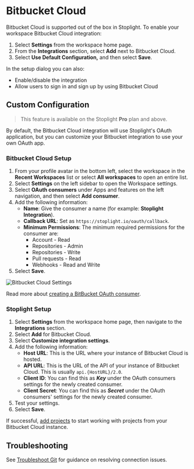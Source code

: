 # Bitbucket Cloud

Bitbucket Cloud is supported out of the box in Stoplight. To enable your workspace Bitbucket Cloud integration:

1. Select **Settings** from the workspace home page.
2. From the **Integrations** section, select **Add** next to Bitbucket Cloud.
3. Select **Use Default Configuration,** and then select **Save**.

In the setup dialog you can also:

- Enable/disable the integration
- Allow users to sign in and sign up by using Bitbucket Cloud

## Custom Configuration

> This feature is available on the Stoplight **Pro** plan and above.

By default, the Bitbucket Cloud integration will use Stoplight's OAuth application, but you can customize your Bitbucket integration to use your own OAuth app.

### Bitbucket Cloud Setup

1. From your profile avatar in the bottom left, select the workspace in the **Recent Workspaces** list or select **All workspaces** to open an entire list.
2. Select **Settings** on the left sidebar to open the Workspace settings.
3. Select **OAuth consumers** under Apps and features on the left navigation, and then select **Add consumer**.
4. Add the following information:
    * **Name**: Give the consumer a name (for example: **Stoplight Integration**).
    * **Callback URL**: Set as `https://stoplight.io/oauth/callback`.
    * **Minimum Permissions**: The minimum required  permissions for the consumer are:
       * Account - Read
       * Repositories - Admin
       * Repositories - Write
       * Pull requests - Read
       * Webhooks - Read and Write
5. Select **Save**.

![Bitbucket Cloud Settings](https://stoplight.io/api/v1/projects/cHJqOjI/images/xsUjXg0wGno)

Read more about [creating a BitBucket OAuth consumer](https://support.atlassian.com/bitbucket-cloud/docs/integrate-another-application-through-oauth/).

### Stoplight Setup

1. Select **Settings** from the workspace home page, then navigate to the **Integrations** section.
2. Select **Add** for Bitbucket Cloud.
3. Select **Customize integration settings**.
4. Add the following information:
   - **Host URL**: This is the URL where your instance of Bitbucket Cloud is hosted.
   - **API URL**: This is the URL of the API of your instance of Bitbucket Cloud. This is usually `api.{HostURL}/2.0`.
   - **Client ID**: You can find this as ***Key*** under the OAuth consumers settings for the newly created consumer.
   - **Client Secret**: You can find this as ***Secret*** under the OAuth consumers' settings for the newly created consumer.
5. Test your settings.
6. Select **Save**.

If successful, [add projects](../../7.-projects/adding-projects.md) to start working with projects from your Bitbucket Cloud instance.

## Troubleshooting

See [Troubleshoot Git](f-troubleshoot-git.md) for guidance on resolving connection issues.